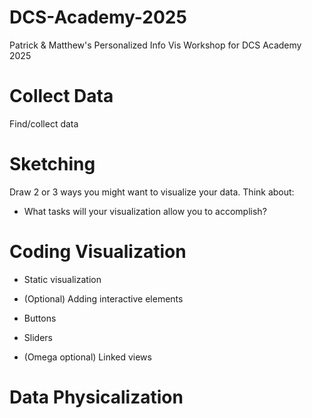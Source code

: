 # DCS-Academy-2025
Patrick &amp; Matthew's Personalized Info Vis Workshop for DCS Academy 2025

# Collect Data

Find/collect data

# Sketching

Draw 2 or 3 ways you might want to visualize your data. Think about:

- What tasks will your visualization allow you to accomplish?

# Coding Visualization

- Static visualization

- (Optional) Adding interactive elements
- Buttons
- Sliders
- (Omega optional) Linked views

# Data Physicalization
